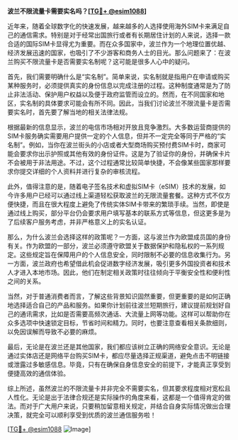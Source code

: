 **波兰不限流量卡需要实名吗？[[TG💪+ @esim1088](https://t.me/s/esim1088)]**

近年来，随着全球数字化的快速发展，越来越多的人选择使用海外SIM卡来满足自己的通信需求。特别是对于经常出国旅行或者有长期居住计划的人来说，选择一款合适的国际SIM卡显得尤为重要。而在众多国家中，波兰作为一个地理位置优越、经济发展迅速的国家，也吸引了不少游客和商务人士的目光。那么问题来了：在波兰购买不限流量卡是否需要实名制呢？这可能是很多人心中的疑问。

首先，我们需要明确什么是“实名制”。简单来说，实名制就是指用户在申请或购买某种服务时，必须提供真实的身份信息以完成注册的过程。这种制度通常是为了防止非法活动、保护用户权益以及便于政府监管而设立的。然而，在不同国家和地区，实名制的具体要求可能会有所不同。因此，当我们讨论波兰不限流量卡是否需要实名时，首先要了解当地的相关法律法规。

根据最新的信息显示，波兰的电信市场相对开放且竞争激烈。大多数运营商提供的SIM卡服务确实需要用户提供一定的个人信息，但并不一定完全等同于严格的“实名制”。例如，当你在波兰街头的小店或者大型商场购买预付费SIM卡时，商家可能会要求你出示护照或其他有效的身份证件。这是为了验证你的身份，并确保卡片不会被用于非法用途。不过，这个过程通常比较简单快捷，不会像某些国家那样要求你提交详细的个人资料并进行复杂的审核流程。

此外，值得注意的是，随着电子签名技术和虚拟SIM卡（eSIM）技术的发展，如今许多用户已经可以通过线上渠道轻松获取波兰的无限流量套餐。这种方式不仅方便快捷，而且在很大程度上避免了传统实体SIM卡带来的繁琐手续。当然，即使是通过线上购买，部分平台仍会要求用户填写基本的联系方式等信息，但这更多是为了后续客户服务考虑，并非严格意义上的实名认证。

那么，为什么波兰会选择这样的政策呢？一方面，这与波兰作为欧盟成员国的身份有关。作为欧盟的一部分，波兰必须遵守欧盟关于数据保护和隐私权的一系列规定。这些规定旨在保障用户的个人信息安全，同时限制不必要的信息收集行为。另一方面，波兰政府也希望借此机会促进数字经济发展，吸引更多外国投资者和技术人才进入本地市场。因此，他们在制定相关政策时往往倾向于平衡安全性和便利性之间的关系。

当然，对于普通消费者而言，了解这些背景知识固然重要，但更重要的是如何正确地选择适合自己的产品和服务。如果你计划前往波兰短期旅行，建议提前规划好自己的通讯需求，比如是否需要高频次通话、大流量上网等功能。这样可以帮助你在众多选项中快速锁定目标，节省时间和精力。同时，也要注意查看相关条款细则，以免因误解而导致不必要的麻烦。

最后，无论是在波兰还是其他国家，我们都应该树立正确的网络安全意识。无论是通过实体店还是网络平台购买SIM卡，都应尽量选择正规渠道，避免点击不明链接或泄露过多敏感信息。毕竟，只有在确保自身信息安全的前提下，才能真正享受到便捷高效的通信体验。

综上所述，虽然波兰的不限流量卡并非完全不需要实名，但其要求程度相对宽松且人性化。无论是出于法律合规还是实际操作的角度来看，这都是一个值得肯定的做法。而对于广大用户来说，只要稍加留意相关规定，并结合自身实际情况做出合理决策，就完全可以顺利享受到优质的波兰通信服务啦！

[[TG💪+ @esim1088](https://t.me/s/esim1088) ![Image](https://i.postimg.cc/4NQfJmqS/Snipaste-2025-05-13-00-14-12.png)]